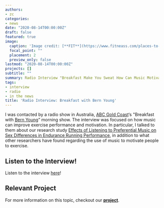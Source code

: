 ```yaml
---
authors:
- zc
categories:
- news
date: "2020-08-14T00:00:00Z"
draft: false
featured: true
image:
  caption: 'Image credit: [**FIT**](https://www.fitneass.com/places-to-exercise-in-australia/)'
  focal_point: ""
  placement: 2
  preview_only: false
lastmod: "2020-08-14T00:00:00Z"
projects: []
subtitle: ""
summary: Radio Interview "Breakfast Make You Sweat How Can Music Motivate You?"
tags:
- interview
- radio
- in the news
title: 'Radio Interview: Breakfast with Bern Young'
---
```


I was contacted by a radio show in Australia, [ABC Gold Coast](https://www.abc.net.au/radio/goldcoast/)‘s "Breakfast with [Bern Young](https://www.abc.net.au/radio/people/bern-young/7951830)” morning show. The interview was focused on how music can improve exercise performance and motivation. In particular, I talked to them about our research study [Effects of Listening to Preferential Music on Sex Differences in Endurance Running Performance](/project/run_w_music/), in addition to what other researchers have found regarding the use of music to motivate people to exercise.

## Listen to the Interview!
Listen to the interview [here](https://soundcloud.com/abc-gold-coast/breakfast-make-you-sweat-how-can-music-motivate-you)!

## Relevant Project
For more information on this topic, checkout our [**project**](/project/run_w_music/).
